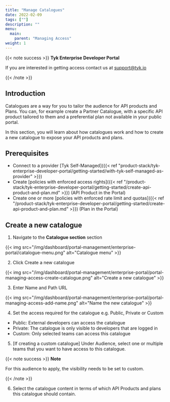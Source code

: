 ```yaml
---
title: "Manage Catalogues"
date: 2022-02-09
tags: [""]
description: ""
menu:
  main:
    parent: "Managing Access"
weight: 1
---
```


{{< note success >}}
**Tyk Enterprise Developer Portal**

If you are interested in getting access contact us at [support@tyk.io](<mailto:support@tyk.io?subject=Tyk Enterprise Portal Beta>)

{{< /note >}}

## Introduction

Catalogues are a way for you to tailor the audience for API products and Plans. You can, for example create a Partner Catalogue, with a specific API product tailored to them and a preferential plan not available in your public portal.

In this section, you will learn about how catalogues work and how to create a new catalogue to expose your API products and plans.

## Prerequisites

- Connect to a provider [Tyk Self-Managed]({{< ref "product-stack/tyk-enterprise-developer-portal/getting-started/with-tyk-self-managed-as-provider" >}})
- Create [policies with enforced access rights]({{< ref "/product-stack/tyk-enterprise-developer-portal/getting-started/create-api-product-and-plan.md" >}}) (API Product in the Portal)
- Create one or more [policies with enforced rate limit and quotas]({{< ref "/product-stack/tyk-enterprise-developer-portal/getting-started/create-api-product-and-plan.md" >}}) (Plan in the Portal)

## Create a new catalogue

1. Navigate to the **Catalogue section** section

{{< img src="/img/dashboard/portal-management/enterprise-portal/catalogue-menu.png" alt="Catalogue menu" >}}

2. Click Create a new catalogue

{{< img src="/img/dashboard/portal-management/enterprise-portal/portal-managing-access-create-catalogue.png" alt="Create a new catalogue" >}}

3. Enter Name and Path URL

{{< img src="/img/dashboard/portal-management/enterprise-portal/portal-managing-access-add-name.png" alt="Name the new catalogue" >}}

4. Set the access required for the catalogue e.g. Public, Private or Custom
  - Public: External developers can access the catalogue
  - Private: The catalogue is only visible to developers that are logged in
  - Custom: Only selected teams can access this catalogue

5.  [If creating a custom catalogue] Under Audience, select one or multiple teams that you want to have access to this catalogue.

{{< note success >}}
**Note**

For this audience to apply, the visibility needs to be set to custom.

{{< /note >}}

6. Select the catalogue content in terms of which API Products and plans this catalogue should contain.